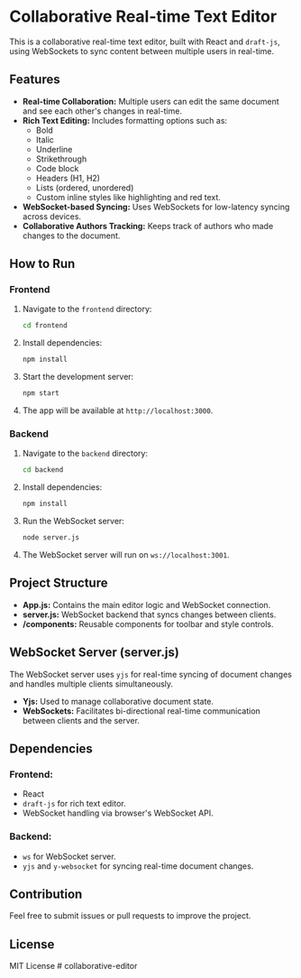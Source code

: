 # Collaborative Real-time Text Editor

This is a collaborative real-time text editor, built with React and `draft-js`, using WebSockets to sync content between multiple users in real-time.

## Features

- **Real-time Collaboration:** Multiple users can edit the same document and see each other's changes in real-time.
- **Rich Text Editing:** Includes formatting options such as:
  - Bold
  - Italic
  - Underline
  - Strikethrough
  - Code block
  - Headers (H1, H2)
  - Lists (ordered, unordered)
  - Custom inline styles like highlighting and red text.
- **WebSocket-based Syncing:** Uses WebSockets for low-latency syncing across devices.
- **Collaborative Authors Tracking:** Keeps track of authors who made changes to the document.

## How to Run

### Frontend
1. Navigate to the `frontend` directory:
    ```bash
    cd frontend
    ```
2. Install dependencies:
    ```bash
    npm install
    ```
3. Start the development server:
    ```bash
    npm start
    ```
4. The app will be available at `http://localhost:3000`.

### Backend
1. Navigate to the `backend` directory:
    ```bash
    cd backend
    ```
2. Install dependencies:
    ```bash
    npm install
    ```
3. Run the WebSocket server:
    ```bash
    node server.js
    ```
4. The WebSocket server will run on `ws://localhost:3001`.

## Project Structure

- **App.js:** Contains the main editor logic and WebSocket connection.
- **server.js:** WebSocket backend that syncs changes between clients.
- **/components:** Reusable components for toolbar and style controls.

## WebSocket Server (server.js)

The WebSocket server uses `yjs` for real-time syncing of document changes and handles multiple clients simultaneously.

- **Yjs:** Used to manage collaborative document state.
- **WebSockets:** Facilitates bi-directional real-time communication between clients and the server.

## Dependencies

### Frontend:
- React
- `draft-js` for rich text editor.
- WebSocket handling via browser's WebSocket API.

### Backend:
- `ws` for WebSocket server.
- `yjs` and `y-websocket` for syncing real-time document changes.

## Contribution

Feel free to submit issues or pull requests to improve the project.

## License

MIT License
#   c o l l a b o r a t i v e - e d i t o r  
 